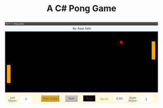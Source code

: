 # <p align="center" vertical-align= "middle">A C# Pong Game</p>
<img src="https://raw.githubusercontent.com/Razat94/Pong-Game/master/Pong.png"/> 
